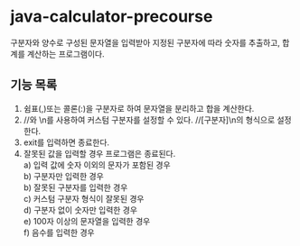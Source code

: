 # java-calculator-precourse
구분자와 양수로 구성된 문자열을 입력받아 지정된 구분자에 따라 숫자를 추출하고, 합계를 계산하는 프로그램이다.
## 기능 목록
1. 쉼표(,)또는 콜론(:)을 구분자로 하여 문자열을 분리하고 합을 계산한다.
2. //와 \n를 사용하여 커스텀 구분자를 설정할 수 있다. //[구분자]\n의 형식으로 설정한다.
3. exit를 입력하면 종료한다.
3. 잘못된 값을 입력할 경우 프로그램은 종료된다.<br/>
    a) 입력 값에 숫자 이외의 문자가 포함된 경우<br/>
    b) 구분자만 입력한 경우<br/>
    b) 잘못된 구분자를 입력한 경우<br/>
    c) 커스텀 구분자 형식이 잘못된 경우<br/>
    d) 구분자 없이 숫자만 입력한 경우<br/>
    e) 100자 이상의 문자열을 입력한 경우<br/>
    f) 음수를 입력한 경우<br/>
